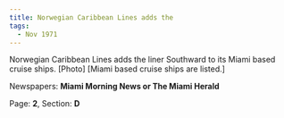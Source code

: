 ```yaml
---  
title: Norwegian Caribbean Lines adds the  
tags:  
  - Nov 1971  
---  
```

  
Norwegian Caribbean Lines adds the liner Southward to its Miami based cruise ships. [Photo] [Miami based cruise ships are listed.]  
  
Newspapers: **Miami Morning News or The Miami Herald**  
  
Page: **2**, Section: **D** 
